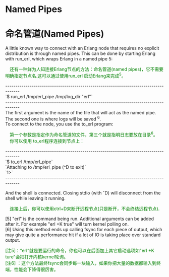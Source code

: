 # Named Pipes
# 命名管道(Named Pipes)
A little known way to connect with an Erlang node that requires no explicit distribution is through named pipes. This can be done by starting Erlang with run_erl, which wraps Erlang in a named pipe 5:
<p></p> <font color="green">
&emsp;还有一种鲜为人知连接Erlang节点的方法：命名管道(named pipes)，它不需要明确指定节点名.这可以通过使用run_erl 启动Erlang来完成<sup>5</sup>。
</font> <p></p>
-------------------------------------------------------------------------------------<br>
`$ run_erl  /tmp/erl_pipe  /tmp/log_dir  "erl"`<br>
-------------------------------------------------------------------------------------<br>
The first argument is the name of the file that will act as the named pipe. The second one is where logs will be saved <sup>6</sup>.<br>
To connect to the node, you use the to_erl program:
<p></p> <font color="green">
&emsp;第一个参数是指定作为命名管道的文件，第三个就是指明日志要放在目录<sup>6</sup>。<br>
&emsp;你可以使用 to_erl程序连接到节点上：
</font> <p></p>
-------------------------------------------------------------------------------------<br>
`$ to_erl  /tmp/erl_pipe`<br>
`Attaching to /tmp/erl_pipe (^D to exit)`<br>
`1>`<br>
-------------------------------------------------------------------------------------<br>
 <p></p>
And the shell is connected. Closing stdio (with ˆD) will disconnect from the shell while leaving it running.
<p></p> <font color="green">
&emsp;连接上后，你可以使用ctrl+D来断开远程节点(只是断开，不会终结远程节点).
</font> <p></p>
[5] "erl" is the command being run. Additional arguments can be added after it. For example
"erl +K true" will turn kernel polling on.<br>
[6] Using this method ends up calling fsync for each piece of output, which may give quite a performance hit if a lot of IO is taking place over standard output.<br>
<p></p> <font color="green">
[注5]：“erl”就是要运行的命令，你也可以在后面加上其它启动选项如"erl +K ture"会把打开内核kernel轮询。<br>
[注6] ：这个方法最终fsync会同步每一块输入，如果你把大量的数据都输入到终端，性能会下降得很厉害。
</font> <p></p>
